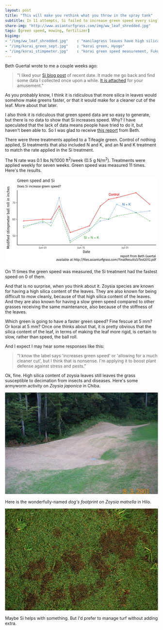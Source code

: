 ```yaml
---
layout: post
title: "This will make you rethink what you throw in the spray tank"
subtitle: In 11 attempts, Si failed to increase green speed every single time 
share-img: "http://www.asianturfgrass.com/img/ww_leaf_shredded.jpg"
tags: [green speed, mowing, fertilizer]
bigimg:
- "/img/ww_leaf_shredded.jpg"    : "manilagrass leaves have high silica content"
- "/img/korai_green_sept.jpg"    : "korai green, Hyogo"
- "/img/korai_stimpmeter.jpg"    : "korai green speed measurement, Fukuoka"
---
```


Beth Guertal wrote to me a couple weeks ago:

> "I liked your [Si blog post](http://www.blog.asianturfgrass.com/2017/06/i-dont-really-need-to-show-any-data-for-this-to-be-certain.html) of recent date.  It made me go back and find some data I collected once upon a while.  [It is attached](http://www.files.asianturfgrass.com/FinalResultsSiTest2012.pdf) for your amusement."

As you probably know, I think it is ridiculous that more silica in leaves would somehow make greens faster, or that it would make for a cleaner cut of the leaf. More about that later. 

I also think it is ridiculous that green speed data are so easy to generate, but there is no data to show that Si increases speed. Why? I have speculated that the lack of data means people have tried to do it, but haven't been able to. So I was glad to receive [this report](http://www.files.asianturfgrass.com/FinalResultsSiTest2012.pdf) from Beth.

There were three treatments applied to a Tifeagle green. Control of nothing applied, Si treatments that also included N and K, and an N and K treatment to match the rate applied in the Si treatment.

The N rate was 0.1 lbs N/1000 ft<sup>2</sup>/week (0.5 g N/m<sup>2</sup>). Treatments were applied weekly for seven weeks. Green speed was measured 11 times. Here's the results.

![si speed chart 11 dates](/img/guertal_si_plot.svg)

On 11 times the green speed was measured, the Si treatment had the fastest speed on 0 of them. 

And that is no surprise, when you think about it. Zoysia species are known for having a high silica content of the leaves. They are also known for being difficult to mow cleanly, because of that high silica content of the leaves. And they are also known for having a slow green speed compared to other grasses receiving the same maintenance, also because of the stiffness of the leaves.

Which green is going to have a faster green speed? Fine fescue at 5 mm? Or korai at 5 mm? Once one thinks about that, it is pretty obvious that the silica content of the leaf, in terms of making the leaf more rigid, is certain to slow, rather than speed, the ball roll.

And I expect I may hear some responses like this:

> "I know the label says 'increases green speed' or 'allowing for a much cleaner cut', but I think that is nonsense. I'm applying it to boost plant defense against stress and pests."

Ok, fine. High silica content of zoysia leaves still leaves the grass susceptible to decimation from insects and diseases. Here's some armyworm activity on *Zoysia japonica* in Chiba.

![noshiba armyworm damage](/img/habu_armyworm.jpg)

Here is the wonderfully-named *dog's footprint* on *Zoysia matrella* in Hilo.

![inu no ashiato in Hilo](/img/korai_curvularia.jpg)

Maybe Si helps with something. But I'd prefer to manage turf without adding extra.
